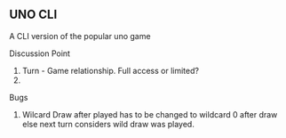 ## UNO CLI

A CLI version of the popular uno game

Discussion Point
1. Turn - Game relationship. Full access or limited?
2. 


Bugs 
1. Wilcard Draw after played has to be changed to wildcard 0 after draw else next turn considers wild draw was played.
